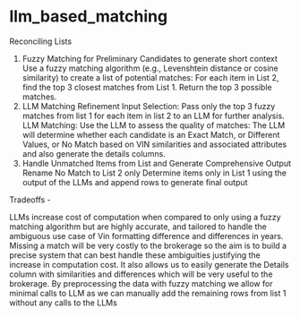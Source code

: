 # llm_based_matching

Reconciling Lists

1. Fuzzy Matching for Preliminary Candidates to generate short context
Use a fuzzy matching algorithm (e.g., Levenshtein distance or cosine similarity) to create a list of potential matches:
For each item in List 2, find the top 3 closest matches from List 1.
Return the top 3 possible matches. 
2.  LLM Matching Refinement
Input Selection: Pass only the top 3 fuzzy matches from list 1 for each item in list 2 to an LLM for further analysis.
LLM Matching: Use the LLM to assess the quality of matches:
The LLM will determine whether each candidate is an Exact Match, or Different Values, or No Match based on VIN similarities and associated attributes and also generate the details columns. 
3. Handle Unmatched Items from List and Generate Comprehensive Output
Rename No Match to List 2 only
Determine items only in List 1 using the output of the LLMs and append rows to generate final output
 
Tradeoffs - 

LLMs increase cost of computation when compared to only using a fuzzy matching algorithm but are highly accurate, and tailored to handle the ambiguous use case of Vin formatting difference and differences in years. Missing a match will be very costly to the brokerage so the aim is to build a precise system that can best handle these ambiguities justifying the increase in computation cost. It also allows us to easily generate the Details column with similarities and differences which will be very useful to the brokerage. By preprocessing the data with fuzzy matching we allow for minimal calls to LLM as we can manually add the remaining rows from list 1 without any calls to the LLMs
